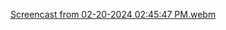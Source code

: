 [Screencast from 02-20-2024 02:45:47 PM.webm](https://github.com/Vinesh-R/thewave/assets/113302604/a936affb-a087-49dc-880e-8f9f515a408d)
